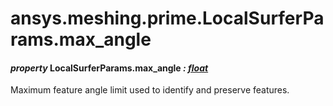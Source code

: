 # ansys.meshing.prime.LocalSurferParams.max_angle

#### *property* LocalSurferParams.max_angle *: [float](https://docs.python.org/3.11/library/functions.html#float)*

Maximum feature angle limit used to identify and preserve features.

<!-- !! processed by numpydoc !! -->
